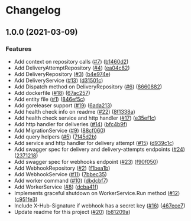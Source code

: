 # Changelog

## 1.0.0 (2021-03-09)


### Features

* Add context on repository calls ([#7](https://www.github.com/allisson/postmand/issues/7)) ([b1460d2](https://www.github.com/allisson/postmand/commit/b1460d214cc54897009c89c44462c91d328974c7))
* Add DeliveryAttemptRepository ([#4](https://www.github.com/allisson/postmand/issues/4)) ([ea04c82](https://www.github.com/allisson/postmand/commit/ea04c82488b5f1b8cf9f0955e44db8e3edebb705))
* Add DeliveryRepository ([#3](https://www.github.com/allisson/postmand/issues/3)) ([b4e974e](https://www.github.com/allisson/postmand/commit/b4e974e526f1fbae3394f7e1fd389a4e61a6448f))
* Add DeliveryService ([#13](https://www.github.com/allisson/postmand/issues/13)) ([d31501c](https://www.github.com/allisson/postmand/commit/d31501c03320db36f101aaaa67c76fc515a55e00))
* Add Dispatch method on DeliveryRepository ([#6](https://www.github.com/allisson/postmand/issues/6)) ([8660882](https://www.github.com/allisson/postmand/commit/8660882c5d58d792aaa196655dd7bdcfd5dbaeff))
* Add dockerfile ([#18](https://www.github.com/allisson/postmand/issues/18)) ([67ac257](https://www.github.com/allisson/postmand/commit/67ac25740cff5add36785565835a708efe5ecc99))
* Add entity file ([#1](https://www.github.com/allisson/postmand/issues/1)) ([846ef5c](https://www.github.com/allisson/postmand/commit/846ef5c0e7d9249f79b1eca5ca9b53aeae83687b))
* Add goreleaser support ([#19](https://www.github.com/allisson/postmand/issues/19)) ([6ada213](https://www.github.com/allisson/postmand/commit/6ada2132f3934d8718cee246e2602f2abd29cd36))
* Add health check info on readme ([#22](https://www.github.com/allisson/postmand/issues/22)) ([8f1338a](https://www.github.com/allisson/postmand/commit/8f1338af63bf3834b899ea45f1bc85365bb7f599))
* Add health check service and http handler ([#17](https://www.github.com/allisson/postmand/issues/17)) ([e35ef1c](https://www.github.com/allisson/postmand/commit/e35ef1cba5f2b7dc07af896f41bbdd988f26f8f7))
* Add http handler for deliveries ([#14](https://www.github.com/allisson/postmand/issues/14)) ([bfc4b9f](https://www.github.com/allisson/postmand/commit/bfc4b9f0bd1474acc1eddba91e5d6de6a418150c))
* Add MigrationService ([#9](https://www.github.com/allisson/postmand/issues/9)) ([88cf060](https://www.github.com/allisson/postmand/commit/88cf060b702b101a454f468243cc025b351e7fe8))
* Add query helpers ([#5](https://www.github.com/allisson/postmand/issues/5)) ([7f45d2b](https://www.github.com/allisson/postmand/commit/7f45d2b4b4da96f2027e6633d45dcfbeea31eca9))
* Add service and http handler for delivery attempt ([#15](https://www.github.com/allisson/postmand/issues/15)) ([d939c1c](https://www.github.com/allisson/postmand/commit/d939c1c3cefbd72b22af251a460f2a994b954005))
* Add swagger spec for delivery and delivery-attempts endpoints ([#24](https://www.github.com/allisson/postmand/issues/24)) ([2371218](https://www.github.com/allisson/postmand/commit/237121846e19214dd088d8a8d9dc8f6c65684531))
* Add swagger spec for webhooks endpoint ([#23](https://www.github.com/allisson/postmand/issues/23)) ([f90f050](https://www.github.com/allisson/postmand/commit/f90f0504bcdce2dad67aeb9a7c4b221014435fd3))
* Add WebhookRepository ([#2](https://www.github.com/allisson/postmand/issues/2)) ([f1bea1b](https://www.github.com/allisson/postmand/commit/f1bea1bd5301c85c9da434c46a6faf193321521c))
* Add WebhookService ([#11](https://www.github.com/allisson/postmand/issues/11)) ([7bbec35](https://www.github.com/allisson/postmand/commit/7bbec3591ff386ecac10d4af68552346cd150341))
* Add worker command ([#10](https://www.github.com/allisson/postmand/issues/10)) ([dbdcbf7](https://www.github.com/allisson/postmand/commit/dbdcbf7975283fa097af2b20a4e88bfbba363635))
* Add WorkerService ([#8](https://www.github.com/allisson/postmand/issues/8)) ([dcba41f](https://www.github.com/allisson/postmand/commit/dcba41f7adf9642f31061c0873db9f1d88465513))
* Implements graceful shutdown on WorkerService.Run method ([#12](https://www.github.com/allisson/postmand/issues/12)) ([c951fe3](https://www.github.com/allisson/postmand/commit/c951fe3faa119777614d3bac2338c505913c62d8))
* Include X-Hub-Signature if webhook has a secret key ([#16](https://www.github.com/allisson/postmand/issues/16)) ([467ece7](https://www.github.com/allisson/postmand/commit/467ece7b7544b5f29c73cdd2f3f8aa851b2851e9))
* Update readme for this project ([#20](https://www.github.com/allisson/postmand/issues/20)) ([b81209a](https://www.github.com/allisson/postmand/commit/b81209a2bd972fca52973c6e2e2671671d89862f))
